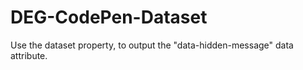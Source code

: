 # DEG-CodePen-Dataset
Use the dataset property, to output the "data-hidden-message" data attribute.
